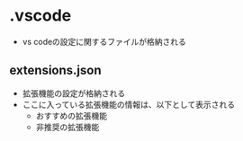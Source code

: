 # .vscode
* vs codeの設定に関するファイルが格納される

## extensions.json
* 拡張機能の設定が格納される
* ここに入っている拡張機能の情報は、以下として表示される
  * おすすめの拡張機能
  * 非推奨の拡張機能

